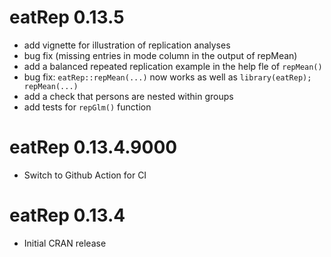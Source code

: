 # eatRep 0.13.5

* add vignette for illustration of replication analyses
* bug fix (missing entries in mode column in the output of repMean)
* add a balanced repeated replication example in the help fle of `repMean()`
* bug fix: `eatRep::repMean(...)` now works as well as `library(eatRep); repMean(...)` 
* add a check that persons are nested within groups
* add tests for `repGlm()` function


# eatRep 0.13.4.9000

* Switch to Github Action for CI

# eatRep 0.13.4

* Initial CRAN release
